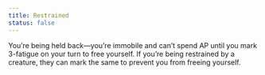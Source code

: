 ```yaml
---
title: Restrained
status: false
---
```


You’re being held back—you’re immobile and can’t spend AP until you mark 3-fatigue on your turn to free yourself. If you’re being restrained by a creature, they can mark the same to prevent you from freeing yourself.
